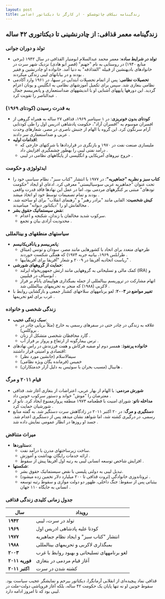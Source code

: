 ```yaml
---
layout: post
title: زندگینامه نیکلای چائوشسکو - از کارگر تا دیکتاتور اعدامی
---
```


## زندگینامه معمر قذافی: از چادرنشینی تا دیکتاتوری ۴۲ ساله

### تولد و دوران جوانی
- **تولد در شرایط ساده**: معمر محمد عبدالسلام ابومنیار القذافی در سال ۱۹۴۲ (برخی منابع ۱۹۴۰) در روستایی به نام "جهنم" (قصر ابو هادی) نزدیک شهر سرت در خانوادهای بادیهنشین از قبیله "القذاذفه" به دنیا آمد. خانواده او چادرنشین و فقیر بودند و در بیابانهای لیبی زندگی میکردند .
- **تحصیلات نظامی**: پس از اتمام تحصیلات ابتدایی در سبها، در ۱۹۶۱ وارد آکادمی نظامی بنغازی شد. سپس برای تکمیل آموزشهای نظامی به انگلیس و یونان اعزام گردید. این دورهها پایههای آشنایی او با اندیشههای ضداستعماری و پانعربیسم جمال عبدالناصر را تقویت کرد .

### به قدرت رسیدن (کودتای ۱۹۶۹)
- **کودتای بدون خونریزی**: در ۱ سپتامبر ۱۹۶۹، قذافی ۲۷ ساله به همراه گروهی از افسران موسوم به "افسران آزاد"، حکومت پادشاهی ادریس اول را طی کودتایی آرام سرنگون کرد. این گروه با الهام از جنبش ناصری در مصر، شعارهای وحدت عربی و ضداستعماری سر دادند .
- **اقدامات اولیه**:  
  - ملیسازی صنعت نفت در ۱۹۷۰ و بازنگری در قراردادها با شرکتهای خارجی که درآمد نفتی لیبی را بهطور چشمگیری افزایش داد .  
  - خروج نیروهای آمریکایی و انگلیسی از پایگاههای نظامی در لیبی .

### ایدئولوژی و حکومت
- **کتاب سبز و نظریه "جماهیریه"**: در ۱۹۷۷ با انتشار "کتاب سبز"، نظام سیاسی خود را تحت عنوان "جماهیریه عربی سوسیالیستی" معرفی کرد. ادعای او ایجاد "حکومت تودهای" مبتنی بر کنگرههای مردمی بود، اما در عمل این نهادها فاقد قدرت واقعی بودند و تمام تصمیمات توسط خود او اتخاذ میشد .
- **کیش شخصیت**: القابی مانند "برادر رهبر" و "رهنمای انقلاب" برای او ساخته شد. مخالفانش او را "دیکتاتور دیوانه" مینامیدند .
- **نقض سیستماتیک حقوق بشر**:  
  - سرکوب شدید مخالفان با زندان، شکنجه و اعدام.  
  - محدودیت آزادی بیان و تجمع .

### سیاستهای منطقهای و بینالمللی
- **پانعربیسم و پانآفریکانیسم**:  
  - طرحهای متعدد برای اتحاد با کشورهایی مانند مصر، سودان و تونس (میثاق طرابلس ۱۹۶۹، بیانیه جربه ۱۹۷۴) که همگی شکست خوردند .  
  - ریاست اتحادیه آفریقا در ۲۰۰۹ و شعار "آفریقا برای آفریقاییها" .
- **حمایت از گروههای شورشی**:  
  - کمک مالی و تسلیحاتی به گروههایی مانند ارتش جمهوریخواه ایرلند (IRA) و ابوسیاف در فیلیپین .  
  - اتهام مشارکت در تروریسم بینالمللی از جمله بمبگذاری هواپیمای پانآم بر فراز لاکربی (۱۹۸۸) که منجر به تحریمهای بینالمللی شد .
- **تغییر مواضع در ۲۰۰۳**: لغو برنامههای سلاحهای کشتار جمعی و بازگشایی روابط با غرب برای لغو تحریمها .

### زندگی شخصی و خانواده
- **سبک زندگی عجیب**:  
  - علاقه به زندگی در چادر حتی در سفرهای رسمی به خارج (مثلاً برپایی چادر در بروکلس) .  
  - گارد محافظان شخصی متشکل از زنان .  
  - ترس بیمارگونه از ارتفاع و پرواز بر فراز آب .
- **خانواده پرنفوذ**: همسر دوم او صفیه فرکاش و هفت فرزندش در راس نهادهای اقتصادی و امنیتی قرار داشتند:  
  - سیفالاسلام (جانشین مورد نظر)  
  - خمیس (فرمانده یگان ویژه نظامی)  
  - هانیبال (مسبب بحران با سوئیس به دلیل آزار خدمتکاران) .

### قیام ۲۰۱۱ و مرگ
- **شورش مردمی**: با الهام از بهار عربی، اعتراضات از بنغازی آغاز شد. قذافی معترضان را "موش" خواند و دستور سرکوب خونین داد .
- **مداخله ناتو**: شورای امنیت با قطعنامه ۱۹۷۳ منطقه پروازممنوع ایجاد کرد. ناتو از شورشیان حمایت کرد .
- **دستگیری و مرگ**: در ۲۰ اکتبر ۲۰۱۱ در زادگاهش سرت دستگیر شد. به گفته منابع رسمی، در درگیری کشته شد، اما شواهد نشان میدهد پس از دستگیری اعدام شد. جسد او روزها در انظار عمومی نمایش داده شد .

### میراث متناقض
- **دستاوردها**:  
  - ساخت زیرساختهای مدرن با درآمد نفت.  
  - ارائه خدمات رایگان بهداشت و آموزش .  
  - افزایش شاخص توسعه انسانی لیبی به رتبه اول آفریقا پیش از سقوط .
- **شکستها**:  
  - تبدیل لیبی به دولتی پلیسی با نقض سیستماتیک حقوق بشر.  
  - ثروتاندوزی خانوادگی (ثروت قذافی تا ۲۰۰ میلیارد دلار تخمین زده میشود) .  
  - بیثباتی پس از سقوط: جنگ داخلی، ظهور دو دولت موازی و سقوط رتبه توسعه انسانی به جایگاه ۱۱۰ جهان .

### جدول زمانی کلیدی زندگی قذافی
| **سال**       | **رویداد**                                 |
|---------------|--------------------------------------------|
| **۱۹۴۲**      | تولد در سرت، لیبی                          |
| **۱۹۶۹**      | کودتا علیه پادشاهی ادریس اول               |
| **۱۹۷۷**      | انتشار "کتاب سبز" و ایجاد نظام جماهیریه   |
| **۱۹۸۸**      | بمبگذاری لاکربی و تحریمهای بینالمللی     |
| **۲۰۰۳**      | لغو برنامههای تسلیحاتی و بهبود روابط با غرب |
| **فوریه ۲۰۱۱**| آغاز قیام مردمی در بنغازی                 |
| **اکتبر ۲۰۱۱**| کشته شدن در سرت                           |

قذافی نماد پیچیده‌ای از انقلابی آرمانگرا، دیکتاتور بیرحم و نمایشگر عجیب سیاست بود. سقوط خونین او نه تنها پایان یک حکومت ۴۲ ساله، بلکه آغاز فروپاشی دولت-ملت در لیبی بود که تا امروز ادامه دارد.
